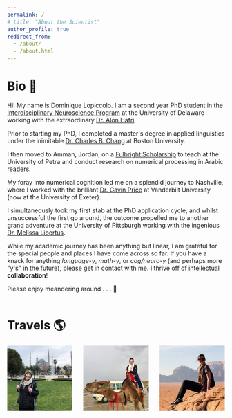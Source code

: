 ```yaml
---
permalink: /
# title: "About the Scientist"
author_profile: true
redirect_from: 
  - /about/
  - /about.html
---
```


# Bio 🌱

Hi! My name is Dominique Lopiccolo. I am a second year PhD student in the [Interdisciplinary Neuroscience Program](https://www.udel.edu/academics/colleges/grad/prospective-students/programs/interdisciplinary/interdisciplinary-neuroscience/degree-requirements/) at the University of Delaware working with the extraordinary [Dr. Alon Hafri](https://www.psych.udel.edu/people/alon). 

Prior to starting my PhD, I completed a master's degree in applied linguistics under the inimitable [Dr. Charles B. Chang](https://ling.bu.edu/people/chang/) at Boston University. 

I then moved to Amman, Jordan, on a [Fulbright Scholarship](https://us.fulbrightonline.org/about/fulbright-us-student-program) to teach at the University of Petra and conduct research on numerical processing in Arabic readers. 

My foray into numerical cognition led me on a splendid journey to Nashville, where I worked with the brilliant [Dr. Gavin Price](https://psychology.exeter.ac.uk/people/profile/index.php?web_id=Gavin_Price) at Vanderbilt University (now at the University of Exeter). 

I simultaneously took my first stab at the PhD application cycle, and whilst unsuccessful the first go around, the outcome propelled me to another grand adventure at the University of Pittsburgh working with the ingenious [Dr. Melissa Libertus](https://www.lrdc.pitt.edu/people/researcher-detail.cshtml?id=530).

While my academic journey has been anything but linear, I am grateful for the special people and places I have come across so far. If you have a knack for anything <i>language-y</i>, <i>math-y</i>, or <i>cog/neuro-y</i> (and perhaps more "y's" in the future), please get in contact with me. I thrive off of intellectual <b>collaboration</b>!

Please enjoy meandering around . . . 👣
<br><br>

# Travels 🌎

<div style="display: flex; justify-content: space-between;">
  <img src="/images/istanbul.jpeg" alt="Istanbul" style="width: 30%;">
  <img src="/images/dead-sea.jpg" alt="Camel riding" style="width: 30%;">
  <img src="/images/wadi-rum.jpg" alt="Wadi Rum" style="width: 30%;">
</div>

<!-- ![Dominique in front of the Blue Mosque](/images/istanbul.jpeg){: .align-left width="200px"}
![Dominique riding a camel](/images/dead-sea.jpg){: .align-center width="200px"}
![Dominique in Wadi Rum](/images/wadi-rum.jpg){: .align-right width="200px"} -->

<!-- <p align="left">
  <img src="/images/istanbul.jpeg" alt="Dominique backpacking in Istanbul." width="200" height="200">
  <br>
  <em>"Backpacking Istanbul".</em>
</p>

<p align="center">
  <img src="/images/dead-sea.jpg" alt="Dominique riding a camel near the Dead Sea." width="200" height="200">
  <br>
  <em>"<i>Accidental</i> camel riding in Jordan".</em>
</p>

<p align="right">
  <img src="/images/wadi-rum.jpg" alt="Dominique in Wadi Rum." width="200" height="200">
  <br>
  <em>"'Hanging out' in Wadi Rum".</em>
</p> -->

